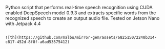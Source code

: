 Python script that performs real-time speech recognition using CUDA enabled DeepSpeech model 0.9.3 and extracts specific words from the recognized speech to create an output audio file. Tested on Jetson Nano with Jetpack 4.4




                                                                                ![th](https://github.com/malbu/mirror-gem/assets/6825150/2240b314-c817-452d-8f8f-a6ad53575412)

